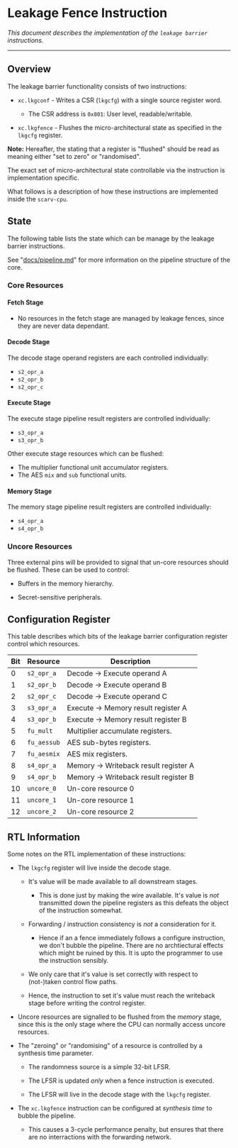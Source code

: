 
# Leakage Fence Instruction

*This document describes the implementation of the `leakage barrier`
instructions.*

---

## Overview

The leakage barrier functionality consists of two instructions:

- `xc.lkgconf` - Writes a CSR (`lkgcfg`) with a single
  source register word.

  - The CSR address is `0x801`: User level, readable/writable.

- `xc.lkgfence` - Flushes the micro-architectural state as
  specified in the `lkgcfg` register.

**Note:** Hereafter, the stating that a register is "flushed" should be
read as meaning either "set to zero" or "randomised".

The exact set of micro-architectural state controllable via the
instruction is implementation specific.

What follows is a description of how these instructions are implemented
inside the `scarv-cpu`.

## State

The following table lists the state which can be manage by the leakage
barrier instructions.

See "[docs/pipeline.md](pipeline.md)" for more information on the
pipeline structure of the core.

### Core Resources 

#### Fetch Stage

- No resources in the fetch stage are managed by leakage fences, since they
  are never data dependant.

#### Decode Stage

The decode stage operand registers are each controlled individually:

- `s2_opr_a`
- `s2_opr_b`
- `s2_opr_c`

#### Execute Stage

The execute stage pipeline result registers are controlled individually:

- `s3_opr_a`
- `s3_opr_b`

Other execute stage resources which can be flushed:

- The multiplier functional unit accumulator registers.
- The AES `mix` and `sub` functional units.

#### Memory Stage

The memory stage pipeline result registers are controlled individually:

- `s4_opr_a`
- `s4_opr_b`

### Uncore Resources

Three external pins will be provided to signal that un-core resources
should be flushed.
These can be used to control:

- Buffers in the memory hierarchy.

- Secret-sensitive peripherals.

## Configuration Register

This table describes which bits of the leakage barrier configuration
register control which resources.

Bit | Resource    | Description
----|-------------|----------------
0   | `s2_opr_a`  | Decode -> Execute operand A
1   | `s2_opr_b`  | Decode -> Execute operand B
2   | `s2_opr_c`  | Decode -> Execute operand C
3   | `s3_opr_a`  | Execute -> Memory result register A
4   | `s3_opr_b`  | Execute -> Memory result register B
5   | `fu_mult`   | Multiplier accumulate registers.
6   | `fu_aessub` | AES sub-bytes registers.
7   | `fu_aesmix` | AES mix registers.
8   | `s4_opr_a`  | Memory -> Writeback result register A
9   | `s4_opr_b`  | Memory -> Writeback result register B
10  | `uncore_0`  | Un-core resource 0
11  | `uncore_1`  | Un-core resource 1
12  | `uncore_2`  | Un-core resource 2

## RTL Information

Some notes on the RTL implementation of these instructions:

- The `lkgcfg` register will live inside the decode stage.

  - It's value will be made available to all downstream stages.
    
    - This is done just by making the wire available. It's value is
      *not* transmitted down the pipeline registers as this defeats the
      object of the instruction somewhat.

  - Forwarding / instruction consistency is *not* a consideration for it.

    - Hence if an a fence immediately follows a configure instruction, we
      don't bubble the pipeline. There are no archtiectural effects which
      might be ruined by this. It is upto the programmer to use the
      instruction sensibly.

  - We only care that it's value is set correctly with respect to (not-)taken
    control flow paths.

  - Hence, the instruction to set it's value must reach the writeback stage
    before writing the control register.

- Uncore resources are signalled to be flushed from the *memory* stage,
  since this is the only stage where the CPU can normally access
  uncore resources.

- The "zeroing" or "randomising" of a resource is controlled by
  a synthesis time parameter.

  - The randomness source is a simple 32-bit LFSR.

  - The LFSR is updated *only* when a fence instruction is executed.

  - The LFSR will live in the decode stage with the `lkgcfg` register.

- The `xc.lkgfence` instruction can be configured at *synthesis time* to
  bubble the pipeline.

  - This causes a 3-cycle performance penalty, but ensures that there
    are no interractions with the forwarding network.

